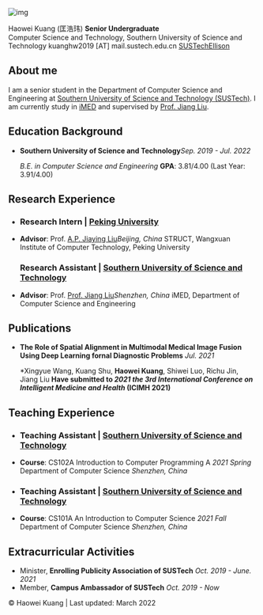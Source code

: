  ![img](https://github.com/SUSTechEllison/ellison_kuang.github.com/blob/gh-pages/image.jpg)

Haowei Kuang (匡浩玮) **Senior Undergraduate**  
Computer Science and Technology, Southern University of Science and Technology 
kuanghw2019 [AT] mail.sustech.edu.cn
[SUSTechEllison](https://github.com/SUSTechEllison)


## About me

I am a senior student in the Department of Computer Science and Engineering at [Southern University of Science and Technology (SUSTech)](https://www.sustech.edu.cn/). I am currently study in [iMED](http://www.imed-lab.com/) and supervised by [Prof. Jiang Liu](https://faculty.sustech.edu.cn/liuj/).



## Education Background

- **Southern University of Science and Technology***Sep. 2019 - Jul. 2022*

  *B.E. in Computer Science and Engineering*
  **GPA**: 3.81/4.00 (Last Year: 3.91/4.00)

  

## Research Experience

- ### Research Intern | [Peking University](https://www.pku.edu.cn/)


- **Advisor**: Prof. [A.P. Jiaying Liu](http://www.ai.pku.edu.cn/info/1158/1684.htm)*Beijing, China*
  STRUCT, Wangxuan Institute of Computer Technology, Peking University

  

  

  ### Research Assistant | [Southern University of Science and Technology](https://www.sustech.edu.cn/)


- **Advisor**: Prof. [Prof. Jiang Liu](https://faculty.sustech.edu.cn/liuj/)*Shenzhen, China*
  iMED, Department of Computer Science and Engineering

  

  

## Publications


- **The Role of Spatial Alignment in Multimodal Medical Image Fusion Using Deep Learning fornal Diagnostic Problems** *Jul. 2021*

  *Xingyue Wang, Kuang Shu, **Haowei Kuang**, Shiwei Luo, Richu Jin, Jiang Liu
  **Have submitted to *2021 the 3rd International Conference on Intelligent Medicine and Health* (ICIMH 2021)**

## Teaching Experience

- ### Teaching Assistant | [Southern University of Science and Technology](https://www.sustech.edu.cn/)


- **Course**: CS102A Introduction to Computer Programming A *2021 Spring*
  Department of Computer Science *Shenzhen, China*



- ### Teaching Assistant | [Southern University of Science and Technology](https://www.sustech.edu.cn/)


- **Course**: CS101A An Introduction to Computer Science *2021 Fall*
  Department of Computer Science *Shenzhen, China*

  
## Extracurricular Activities

- Minister, **Enrolling Publicity Association of SUSTech** *Oct. 2019 - June. 2021*
- Member, **Campus Ambassador of SUSTech** *Oct. 2019 - Now*




© Haowei Kuang | Last updated: March 2022
